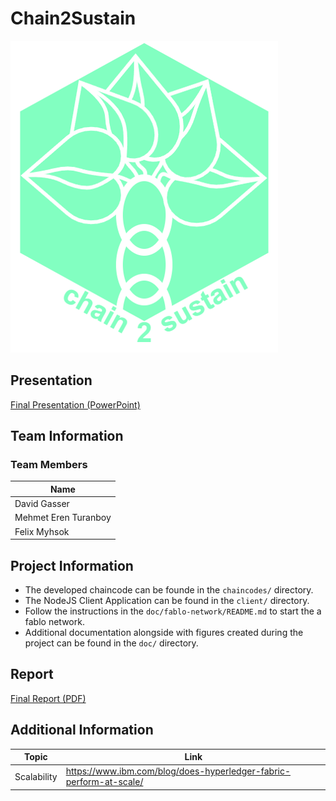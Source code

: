 # Chain2Sustain
![Chain2Sustain Logo](doc/project_icon/logo.png)

## Presentation
[Final Presentation (PowerPoint)](doc/final_presentation/DLT4PI_Final_Presentation.pdf)

## Team Information 
### Team Members
| Name |
|---|
| David Gasser |
| Mehmet Eren Turanboy |
| Felix Myhsok |

## Project Information
- The developed chaincode can be founde in the `chaincodes/` directory. 
- The NodeJS Client Application can be found in the `client/` directory.
- Follow the instructions in the `doc/fablo-network/README.md` to start the a fablo network.
- Additional documentation alongside with figures created during the project can be found in the `doc/` directory.

## Report
[Final Report (PDF)](DLT4PI___Final_Report.pdf)

## Additional Information
|Topic| Link |
|---|---|
| Scalability | https://www.ibm.com/blog/does-hyperledger-fabric-perform-at-scale/ |

